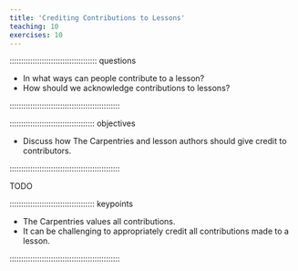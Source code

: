 ```yaml
---
title: 'Crediting Contributions to Lessons'
teaching: 10
exercises: 10
---
```


:::::::::::::::::::::::::::::::::::::: questions 

- In what ways can people contribute to a lesson?
- How should we acknowledge contributions to lessons?

::::::::::::::::::::::::::::::::::::::::::::::::

::::::::::::::::::::::::::::::::::::: objectives

- Discuss how The Carpentries and lesson authors should give credit to contributors.

::::::::::::::::::::::::::::::::::::::::::::::::

TODO

::::::::::::::::::::::::::::::::::::: keypoints 

- The Carpentries values all contributions.
- It can be challenging to appropriately credit all contributions made to a lesson.

::::::::::::::::::::::::::::::::::::::::::::::::

